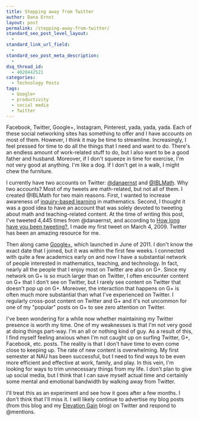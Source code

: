 ```yaml
---
title: Stepping away from Twitter
author: Dana Ernst
layout: post
permalink: /stepping-away-from-twitter/
standard_seo_post_level_layout:
  - 
standard_link_url_field:
  - 
standard_seo_post_meta_description:
  - 
dsq_thread_id:
  - 4020442521
categories:
  - Technology Posts
tags:
  - Google+
  - productivity
  - social media
  - Twitter
---
```

Facebook, Twitter, Google+, Instagram, Pinterest, yada, yada, yada. Each of these social networking sites has something to offer and I have accounts on most of them. However, I think it may be time to streamline. Increasingly, I feel pressed for time to do all the things that I need and want to do. There's an endless amount of work-related stuff to do, but I also want to be a good father and husband. Moreover, if I don't squeeze in time for exercise, I'm not very good at anything. I'm like a dog. If I don't get in a walk, I might chew the furniture.

I currently have two accounts on Twitter: [@danaernst][1] and [@IBLMath][2]. Why two accounts? Most of my tweets are math-related, but not all of them. I created @IBLMath for two main reasons. First, I wanted to increase awareness of [inquiry-based learning][3] in mathematics. Second, I thought it was a good idea to have an account that was solely devoted to tweeting about math and teaching-related content. At the time of writing this post, I've tweeted 4,445 times from @danaernst, and according to [How long have you been tweeting?][4], I made my first tweet on March 4, 2009. Twitter has been an amazing resource for me.

Then along came [Google+][5], which launched in June of 2011. I don't know the exact date that I joined, but it was within the first few weeks. I connected with quite a few academics early on and now I have a substantial network of people interested in mathematics, teaching, and technology. In fact, nearly all the people that I enjoy most on Twitter are also on G+. Since my network on G+ is so much larger than on Twitter, I often encounter content on G+ that I don't see on Twitter, but I rarely see content on Twitter that doesn't pop up on G+. Moreover, the interaction that happens on G+ is often much more substantial than what I've experienced on Twitter. I regularly cross-post content on Twitter and G+ and it's not uncommon for one of my "popular" posts on G+ to see zero attention on Twitter.

I've been wondering for a while now whether maintaining my Twitter presence is worth my time. One of my weaknesses is that I'm not very good at doing things part-way. I'm an all or nothing kind of guy. As a result of this, I find myself feeling anxious when I'm not caught up on surfing Twitter, G+, Facebook, etc. posts. The reality is that I don't have time to even come close to keeping up. The rate of new content is overwhelming. My first semester at NAU has been successful, but I need to find ways to be even more efficient and effective at work, family, and play. In this vein, I'm looking for ways to trim unnecessary things from my life. I don't plan to give up social media, but I think that I can save myself actual time and certainly some mental and emotional bandwidth by walking away from Twitter.

I'll treat this as an experiment and see how it goes after a few months. I don't think that I'll miss it. I will likely continue to advertise my blog posts (from this blog and my [Elevation Gain][6] blog) on Twitter and respond to @mentions.

 [1]: https://twitter.com/danaernst
 [2]: https://twitter.com/IBLMath
 [3]: http://www.inquirybasedlearning.org/?page=What_is_IBL
 [4]: http://howlonghaveyoubeentweeting.com
 [5]: https://plus.google.com
 [6]: http://elevationgain.danaernst.com